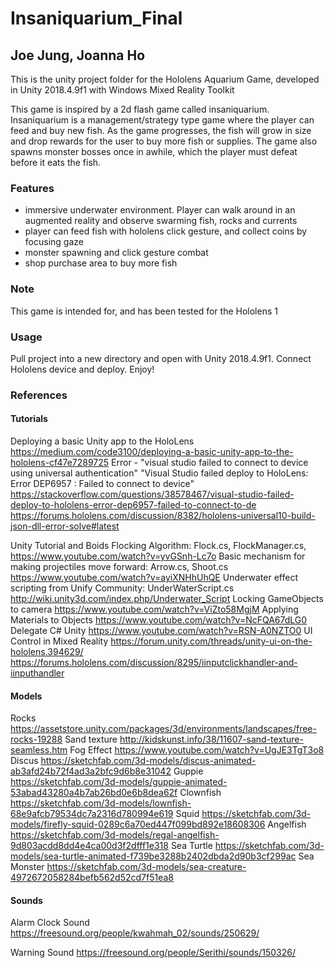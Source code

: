 # Insaniquarium_Final
## Joe Jung, Joanna Ho
This is the unity project folder for the Hololens Aquarium Game, developed in Unity 2018.4.9f1 with Windows Mixed Reality Toolkit

This game is inspired by a 2d flash game called insaniquarium. Insaniquarium is a management/strategy type game where the player can feed and buy new fish. As the game progresses, the fish will grow in size and drop rewards for the user to buy more fish or supplies. The game also spawns monster bosses once in awhile, which the player must defeat before it eats the fish.  

### Features 
* immersive underwater environment. Player can walk around in an augmented reality and observe swarming fish, rocks and currents
* player can feed fish with hololens click gesture, and collect coins by focusing gaze
* monster spawning and click gesture combat 
* shop purchase area to buy more fish

### Note
This game is intended for, and has been tested for the Hololens 1

### Usage
Pull project into a new directory and open with Unity 2018.4.9f1. Connect Hololens device and deploy. Enjoy! 

### References
#### Tutorials
Deploying a basic Unity app to the HoloLens
 https://medium.com/code3100/deploying-a-basic-unity-app-to-the-hololens-cf47e7289725 
Error - "visual studio failed to connect to device using universal authentication"
 "Visual Studio failed deploy to HoloLens: Error DEP6957 : Failed to connect to device"
  https://stackoverflow.com/questions/38578467/visual-studio-failed-deploy-to-hololens-error-dep6957-failed-to-connect-to-de 
https://forums.hololens.com/discussion/8382/hololens-universal10-build-json-dll-error-solve#latest 

Unity Tutorial and Boids Flocking Algorithm: Flock.cs, FlockManager.cs, 
	https://www.youtube.com/watch?v=yvGSnh-Lc7o
Basic mechanism for making projectiles move forward: Arrow.cs, Shoot.cs
	https://www.youtube.com/watch?v=ayiXNHhUhQE
Underwater effect scripting from Unify Community: UnderWaterScript.cs
	http://wiki.unity3d.com/index.php/Underwater_Script
Locking GameObjects to camera
https://www.youtube.com/watch?v=ViZto58MgjM
Applying Materials to Objects
https://www.youtube.com/watch?v=NcFQA67dLG0
Delegate C# Unity
https://www.youtube.com/watch?v=RSN-A0NZTO0 
UI Control in Mixed Reality
https://forum.unity.com/threads/unity-ui-on-the-hololens.394629/ 
	https://forums.hololens.com/discussion/8295/iinputclickhandler-and-iinputhandler 
  
#### Models
Rocks
https://assetstore.unity.com/packages/3d/environments/landscapes/free-rocks-19288 
Sand texture 
http://kidskunst.info/38/11607-sand-texture-seamless.htm 
Fog Effect
https://www.youtube.com/watch?v=UgJE3TgT3o8 
Discus
	https://sketchfab.com/3d-models/discus-animated-ab3afd24b72f4ad3a2bfc9d6b8e31042
Guppie	
https://sketchfab.com/3d-models/guppie-animated-53abad43280a4b7ab26bd0e6b8dea62f
Clownfish
	https://sketchfab.com/3d-models/lownfish-68e9afcb79534dc7a2316d780994e619
Squid
	https://sketchfab.com/3d-models/firefly-squid-0289c6a70ed447f099bd892e18608306
Angelfish
	https://sketchfab.com/3d-models/regal-angelfish-9d803acdd8dd4e4ca00d3f2dfff1e318
Sea Turtle
	https://sketchfab.com/3d-models/sea-turtle-animated-f739be3288b2402dbda2d90b3cf299ac
Sea Monster
	https://sketchfab.com/3d-models/sea-creature-4972672058284befb562d52cd7f51ea8 
  
#### Sounds

Alarm Clock Sound 
https://freesound.org/people/kwahmah_02/sounds/250629/

Warning Sound
https://freesound.org/people/Serithi/sounds/150326/

